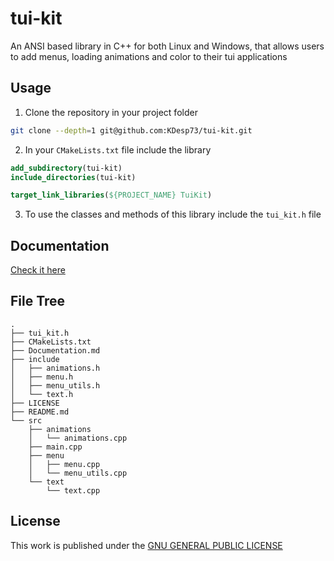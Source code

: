 # tui-kit

An ANSI based library in C++ for both Linux and Windows, that allows users to add menus, loading animations and color to their tui applications

## Usage

1. Clone the repository in your project folder

```bash
git clone --depth=1 git@github.com:KDesp73/tui-kit.git
```

2. In your `CMakeLists.txt` file include the library

```cmake
add_subdirectory(tui-kit)
include_directories(tui-kit)

target_link_libraries(${PROJECT_NAME} TuiKit)
```

3. To use the classes and methods of this library include the `tui_kit.h` file

## Documentation

[Check it here](./Documentation.md)

## File Tree

```
.
├── tui_kit.h
├── CMakeLists.txt
├── Documentation.md
├── include
│   ├── animations.h
│   ├── menu.h
│   ├── menu_utils.h
│   └── text.h
├── LICENSE
├── README.md
└── src
    ├── animations
    │   └── animations.cpp
    ├── main.cpp
    ├── menu
    │   ├── menu.cpp
    │   └── menu_utils.cpp
    └── text
        └── text.cpp
```

## License

This work is published under the [GNU GENERAL PUBLIC LICENSE](LICENSE)
